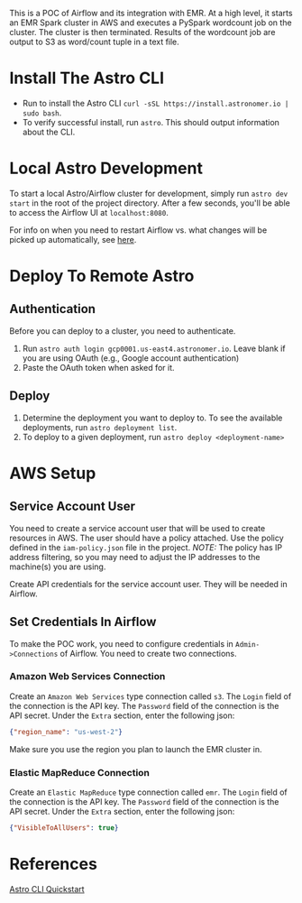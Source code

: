This is a POC of Airflow and its integration with EMR. At a high level, it starts an EMR Spark cluster in AWS and executes a PySpark wordcount job on the cluster. The cluster is then terminated. Results of the wordcount job are output to S3 as word/count tuple in a text file.

# Install The Astro CLI
* Run to install the Astro CLI `curl -sSL https://install.astronomer.io | sudo bash`.
* To verify successful install, run `astro`. This should output information about the CLI.
 

# Local Astro Development
To start a local Astro/Airflow cluster for development, simply run `astro dev start` in the root of the project directory. After a few seconds, you'll be able to access the Airflow UI at `localhost:8080`.

For info on when you need to restart Airflow vs. what changes will be picked up automatically, see [here](https://www.astronomer.io/docs/cli-quickstart/#code-changes).

# Deploy To Remote Astro
## Authentication
Before you can deploy to a cluster, you need to authenticate.
1. Run `astro auth login gcp0001.us-east4.astronomer.io`. Leave blank if you are using OAuth (e.g., Google account authentication)
1. Paste the OAuth token when asked for it.

## Deploy
1. Determine the deployment you want to deploy to. To see the available deployments, run `astro deployment list`.
1. To deploy to a given deployment, run `astro deploy <deployment-name>`

# AWS Setup

## Service Account User
You need to create a service account user that will be used to create resources in AWS. The user should have a policy attached. Use the policy defined in the `iam-policy.json` file in the project. *NOTE:* The policy has IP address filtering, so you may need to adjust the IP addresses to the machine(s) you are using.

Create API credentials for the service account user. They will be needed in Airflow.

## Set Credentials In Airflow
To make the POC work, you need to configure credentials in `Admin->Connections` of Airflow. You need to create two connections.

### Amazon Web Services Connection
Create an `Amazon Web Services` type connection called `s3`. The `Login` field of the connection is the API key. The `Password` field of the connection is the API secret. Under the `Extra` section, enter the following json:
```json
{"region_name": "us-west-2"}
```
Make sure you use the region you plan to launch the EMR cluster in. 

### Elastic MapReduce Connection
Create an `Elastic MapReduce` type connection called `emr`. The `Login` field of the connection is the API key. The `Password` field of the connection is the API secret. Under the `Extra` section, enter the following json:
```json
{"VisibleToAllUsers": true}
```

# References
[Astro CLI Quickstart](https://www.astronomer.io/docs/cli-quickstart/)
